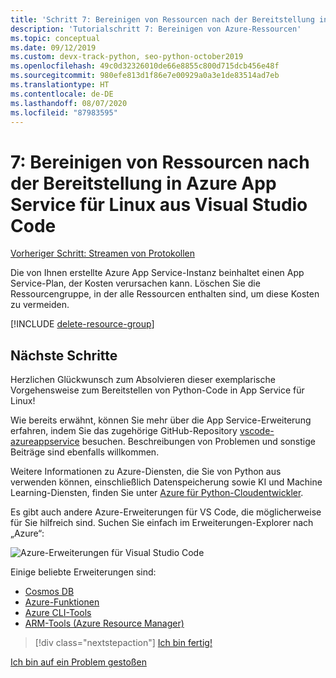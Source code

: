 ```yaml
---
title: 'Schritt 7: Bereinigen von Ressourcen nach der Bereitstellung in Azure App Service für Linux aus Visual Studio Code'
description: 'Tutorialschritt 7: Bereinigen von Azure-Ressourcen'
ms.topic: conceptual
ms.date: 09/12/2019
ms.custom: devx-track-python, seo-python-october2019
ms.openlocfilehash: 49c0d32326010de66e8855c800d715dcb456e48f
ms.sourcegitcommit: 980efe813d1f86e7e00929a0a3e1de83514ad7eb
ms.translationtype: HT
ms.contentlocale: de-DE
ms.lasthandoff: 08/07/2020
ms.locfileid: "87983595"
---
```

# <a name="7-clean-up-resources-after-deploying-to-azure-app-service-on-linux-from-visual-studio-code"></a>7: Bereinigen von Ressourcen nach der Bereitstellung in Azure App Service für Linux aus Visual Studio Code

[Vorheriger Schritt: Streamen von Protokollen](tutorial-deploy-app-service-on-linux-06.md)

Die von Ihnen erstellte Azure App Service-Instanz beinhaltet einen App Service-Plan, der Kosten verursachen kann. Löschen Sie die Ressourcengruppe, in der alle Ressourcen enthalten sind, um diese Kosten zu vermeiden.

[!INCLUDE [delete-resource-group](includes/delete-resource-group.md)]

## <a name="next-steps"></a>Nächste Schritte

Herzlichen Glückwunsch zum Absolvieren dieser exemplarische Vorgehensweise zum Bereitstellen von Python-Code in App Service für Linux!

Wie bereits erwähnt, können Sie mehr über die App Service-Erweiterung erfahren, indem Sie das zugehörige GitHub-Repository [vscode-azureappservice](https://github.com/Microsoft/vscode-azureappservice) besuchen. Beschreibungen von Problemen und sonstige Beiträge sind ebenfalls willkommen.

Weitere Informationen zu Azure-Diensten, die Sie von Python aus verwenden können, einschließlich Datenspeicherung sowie KI und Machine Learning-Diensten, finden Sie unter [Azure für Python-Cloudentwickler](https://docs.microsoft.com/python/azure/?view=azure-python).

Es gibt auch andere Azure-Erweiterungen für VS Code, die möglicherweise für Sie hilfreich sind. Suchen Sie einfach im Erweiterungen-Explorer nach „Azure“:

![Azure-Erweiterungen für Visual Studio Code](media/deploy-containers/azure-extensions-for-visual-studio-code.png)

Einige beliebte Erweiterungen sind:

- [Cosmos DB](https://marketplace.visualstudio.com/items?itemName=ms-azuretools.vscode-cosmosdb)
- [Azure-Funktionen](https://marketplace.visualstudio.com/items?itemName=ms-azuretools.vscode-azurefunctions)
- [Azure CLI-Tools](https://marketplace.visualstudio.com/items?itemName=ms-vscode.azurecli)
- [ARM-Tools (Azure Resource Manager)](https://marketplace.visualstudio.com/items?itemName=msazurermtools.azurerm-vscode-tools)

> [!div class="nextstepaction"]
> [Ich bin fertig!](https://docs.microsoft.com/python/azure/?view=azure-python) 

[Ich bin auf ein Problem gestoßen](https://www.research.net/r/PWZWZ52?tutorial=vscode-appservice-python&step=07-clean-up-resources)
